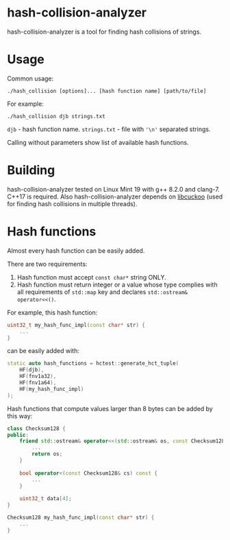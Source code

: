 # hash-collision-analyzer
hash-collision-analyzer is a tool for finding hash collisions of strings.
# Usage
Common usage:

    ./hash_collision [options]... [hash function name] [path/to/file]
    
For example:

    ./hash_collision djb strings.txt
`djb` - hash function name. `strings.txt` - file with `'\n'` separated strings.

Calling without parameters show list of available hash functions.

# Building
hash-collision-analyzer tested on Linux Mint 19 with g++ 8.2.0 and clang-7. C++17 is required.
Also hash-collision-analyzer depends on [libcuckoo](https://github.com/efficient/libcuckoo)
(used for finding hash collisions in multiple threads).

# Hash functions
Almost every hash function can be easily added.

There are two requirements:
1. Hash function must accept `const char*` string ONLY.
2. Hash function must return integer or a value whose type complies with all requirements of `std::map` key and 
   declares `std::ostream& operator<<()`. 

For example, this hash function:

```c++
uint32_t my_hash_func_impl(const char* str) {
    ...
}
```

can be easily added with:

```c++
static auto hash_functions = hctest::generate_hct_tuple(
    HF(djb),
    HF(fnv1a32),
    HF(fnv1a64),
    HF(my_hash_func_impl)
);
```

Hash functions that compute values larger than 8 bytes can be added by this way:

```c++
class Checksum128 {
public:
    friend std::ostream& operator<<(std::ostream& os, const Checksum128& cs) {
        ...
        return os;
    }
    
    bool operator<(const Checksum128& cs) const {
        ...
    }
    
    uint32_t data[4];
}

Checksum128 my_hash_func_impl(const char* str) {
    ...
}
```
